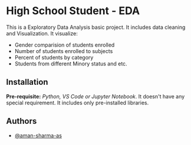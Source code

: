 
# High School Student - EDA

This is a Exploratory Data Analysis basic project. It includes data cleaning and Visualization.
It visualize:
- Gender comparision of students enrolled
- Number of students enrolled to subjects
- Percent of students by category
- Students from different Minory status and etc.


## Installation
**Pre-requisite:** *Python, VS Code or Jupyter Notebook*.
It doesn't have any special requirement. It includes only pre-installed libraries.

## Authors

- [@aman-sharma-as](https://www.github.com/aman-sharma-as)

